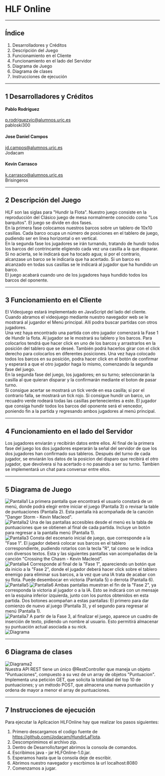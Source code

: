 ﻿# HLF Online
___
## Índice
1. Desarrolladores y Créditos
2. Descripción del Juego
3. Funcionamiento en el Cliente
4. Funcionamiento en el lado del Servidor
5. Diagrama de Juego
6. Diagrama de clases
7. Instrucciones de ejecución
___
## 1 Desarrolladores y Créditos
#### Pablo Rodríguez  
[p.rodriguezvic@alumnos.urjc.es](p.rodriguezvic@alumnos.urjc.es)  
pabloski300
#### Jose Daniel Campos  
[jd.campos@alumnos.urjc.es](jd.campos@alumnos.urjc.es)  
Jodacam
#### Kevin Carrasco  
[k.carrasco@alumnos.urjc.es](k.carrasco@alumnos.urjc.es)  
Brisingeros
___
## 2 Descripción del Juego
HLF son las siglas para "Hundir la Flota". Nuestro juego consiste en la reproducción del Clásico juego de mesa normalmente conocido como "Los barquitos".
El juego se divide en dos fases.  
En la primera fase colocamos nuestros barcos sobre un tablero de 10x10 casillas. Cada barco ocupa un número de posiciones en el tablero de juego, pudiendo ser en línea horizontal o en vertical.  
En la segunda fase los jugadores se irán turnando, tratando de hundir todos los barcos del contrincante eligiendo cada vez una casilla a la que disparar. Si no acierta, se le indicará que ha tocado agua; si por el contrario, alcanzase un barco se le indicaría que ha acertado. Si un barco es alcanzado en todas sus casillas se le indicará al jugador que ha hundido un barco.  
El juego acabará cuando uno de los jugadores haya hundido todos los barcos del oponente.
___
## 3 Funcionamiento en el Cliente
El Videojuego estará implementado en JavaScript del lado del cliente.  
Cuando abramos el videojuego mediante nuestro navegador web se le mostrará al jugardor el Menú principal. Allí podra buscar partidas con otros jugadores.  
Una vez haya encontrado una partida con otro jugador comenzará la Fase 1 de Hundir la flota. Al jugador se le mostrará su tablero y los barcos. Para colocarlos tendrá que hacer click en uno de los barcos y arrastrarlos en la posición del tablero que se deseé. También podrá hacerlos girar con el click derecho para colocarlos en diferentes posiciones. Una vez haya colocado todos los barcos en su posición, podra hacer click en el botón de confirmar y esperará a que el otro jugador haga lo mismo, comenzando la segunda fase del juego.  
En la segunda fase del juego, los jugadores; en su turno; seleccionarán la casilla al que quieran disparar y la confirmarán mediante el boton de pasar turno.  
Si consigue acertar se mostrará un tick verde en esa casilla; si por el contrario falla, se mostrará un tick rojo. Si consigue hundir un barco, un recuadro verde rodeará todas las casillas pertenecientes a este.
El jugador que consiga hundir todos los barcos del oponente será el vencedor, poniendo fin a la partida y regresando ambos jugadores al menú principal.
___
## 4 Funcionamiento en el lado del Servidor
Los jugadores enviarán y recibirán datos entre ellos. Al final de la primera fase del juego los dos jugadores esperarán la señal del servidor de que los dos jugadores han confirmado sus tableros.
Después del turno de cada jugador, se enviarán los datos de la posicion del disparo que recibirá el otro jugador, que devolvera si ha acertado o no pasando a ser su turno.
Tambien se implementará un chat para conversar entre ellos.
___
## 5 Diagrama de Juego
![Pantalla1](/Diagrama/Captura.PNG "Pantalla 1")
La primera pantalla que encontrará el usuario constará de un menú, donde podrá elegir entre iniciar el juego (Pantalla 3) o revisar la table de puntuaciones (Pantalla 2). Esta pantalla irá acompañada de la canción "Danger Storm - Kevin Macleod".   
![Pantalla2](/Diagrama/Captura2.PNG "Pantalla 2")
Una de las pantallas accesibles desde el menú es la tabla de puntuaciones que se obtienen al final de cada partida. Incluye un botón para regresar a la pantalla menú (Pantalla 1).   
![Pantalla3](/Diagrama/Captura3.PNG "Pantalla 3")
Consta del escenario inicial de juego, que corresponde a la "Fase 1". El jugador deberá colocar sus barcos en el tablero correspondiente, pudiendo rotarlos con la tecla "R", tal como se le indica con diversos textos. Esta y las siguientes pantallas van acompañadas de la canción "Crossing the Chasm - Kevin Macleod".   
![Pantalla4](/Diagrama/Captura4.PNG "Pantalla 4")
Corresponde al final de la "Fase 1", apareciendo un botón que da inicio a la "Fase 2", donde el jugador deberá hacer click sobre el tablero enemigo para eliminar sus barcos, a la vez que una IA trata de acabar con su flota. Puede desembocar en victoria (Pantalla 5) o derrota (Pantalla 6).   
![Pantalla5](/Diagrama/Captura5.PNG "Pantalla 5")
![Pantalla6](/Diagrama/Captura6.PNG "Pantalla 6")
Ambas pantallas muestran el fin de la "Fase 2", ya corresponda la victoria al jugador o a la IA. Esto se indicará con un mensaje en la esquina inferior izquierda, junto con los puntos obtenidos en esta partida. Dos botones acompañan a estas pantallas: El primero para dar comienzo de nuevo al juego (Pantalla 3), y el segundo para regresar al menú (Pantalla 1).   
![Pantalla7](/Diagrama/Captura7.PNG "Pantalla 7")
A partir de la Fase 3, al finalizar el juego, aparece un cuadro de inserción de texto, pidiendo un nombre al usuario. Esto permitirá almacenar su puntuación actual asociada a su nick.   
![Diagrama](/Diagrama/DiagramaJR.PNG "Diagrama")
___
## 6 Diagrama de clases
![Diagrama2](/Diagrama/Diagrama_UML.PNG "Diagrama UML")  
Nuestra API REST tiene un único @RestController que maneja un objeto "Puntuaciones", compuesto a su vez de un array de objetos "Puntuacion". Implementa una petición GET, que solicita la totalidad del top 10 de puntuaciones; y un método POST, que almacena una nueva puntuación y ordena de mayor a menor el array de puntuaciones.   
___
## 7 Instrucciones de ejecución
Para ejecutar la Aplicacion HLFOnline hay que realizar los pasos siguientes:
1. Primero descargamos el codigo fuente de https://github.com/Jodacam/HundirLaFlota.
2. Descomprimimos el archivo zip.
3. Dentro de Desarrollo/target abrimos la consola de comandos.
4. Escribimos java - jar HLFOnline-1.0.jar.
5. Esperamos hasta que la consola deje de escribir.
6. Abrimos nuestro navegador y escrbimos la url localhost:8080
7. Comenzamos a jugar.
